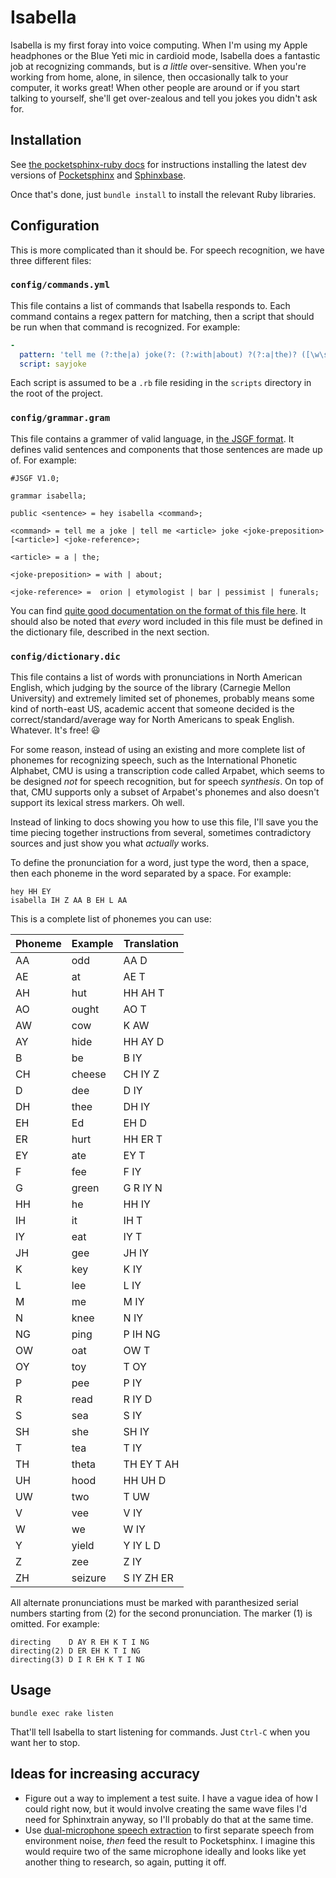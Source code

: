 # Isabella

Isabella is my first foray into voice computing. When I'm using my Apple headphones or the Blue Yeti mic in cardioid mode, Isabella does a fantastic job at recognizing commands, but is *a little* over-sensitive. When you're working from home, alone, in silence, then occasionally talk to your computer, it works great! When other people are around or if you start talking to yourself, she'll get over-zealous and tell you jokes you didn't ask for.

## Installation

See [the pocketsphinx-ruby docs](https://github.com/watsonbox/pocketsphinx-ruby#installation) for instructions installing the latest dev versions of [Pocketsphinx](https://github.com/cmusphinx/pocketsphinx) and [Sphinxbase](https://github.com/cmusphinx/sphinxbase).

Once that's done, just `bundle install` to install the relevant Ruby libraries.

## Configuration

This is more complicated than it should be. For speech recognition, we have three different files:

### `config/commands.yml`

This file contains a list of commands that Isabella responds to. Each command contains a regex pattern for matching, then a script that should be run when that command is recognized. For example:

``` yaml
-
  pattern: 'tell me (?:the|a) joke(?: (?:with|about) ?(?:a|the)? ([\w\s]+))?'
  script: sayjoke
```

Each script is assumed to be a `.rb` file residing in the `scripts` directory in the root of the project.

### `config/grammar.gram`

This file contains a grammer of valid language, in [the JSGF format](http://cmusphinx.sourceforge.net/doc/sphinx4/edu/cmu/sphinx/jsgf/JSGFGrammar.html). It defines valid sentences and components that those sentences are made up of. For example:

```
#JSGF V1.0;

grammar isabella;

public <sentence> = hey isabella <command>;

<command> = tell me a joke | tell me <article> joke <joke-preposition> [<article>] <joke-reference>;

<article> = a | the;

<joke-preposition> = with | about;

<joke-reference> =  orion | etymologist | bar | pessimist | funerals;
```

You can find [quite good documentation on the format of this file here](http://cmusphinx.sourceforge.net/doc/sphinx4/edu/cmu/sphinx/jsgf/JSGFGrammar.html). It should also be noted that *every* word included in this file must be defined in the dictionary file, described in the next section.

### `config/dictionary.dic`

This file contains a list of words with pronunciations in North American English, which judging by the source of the library (Carnegie Mellon University) and extremely limited set of phonemes, probably means some kind of north-east US, academic accent that someone decided is the correct/standard/average way for North Americans to speak English. Whatever. It's free! :smiley:

For some reason, instead of using an existing and more complete list of phonemes for recognizing speech, such as the International Phonetic Alphabet, CMU is using a transcription code called Arpabet, which seems to be designed *not* for speech recognition, but for speech *synthesis*. On top of that, CMU supports only a subset of Arpabet's phonemes and also doesn't support its lexical stress markers. Oh well.

Instead of linking to docs showing you how to use this file, I'll save you the time piecing together instructions from several, sometimes contradictory sources and just show you what *actually* works.

To define the pronunciation for a word, just type the word, then a space, then each phoneme in the word separated by a space. For example:

```
hey HH EY
isabella IH Z AA B EH L AA
```

This is a complete list of phonemes you can use:

| Phoneme | Example | Translation |
| ------- | ------- | ----------- |
| AA      | odd     | AA D        |
| AE      | at      | AE T        |
| AH      | hut     | HH AH T     |
| AO      | ought   | AO T        |
| AW      | cow     | K AW        |
| AY      | hide    | HH AY D     |
| B       | be      | B IY        |
| CH      | cheese  | CH IY Z     |
| D       | dee     | D IY        |
| DH      | thee    | DH IY       |
| EH      | Ed      | EH D        |
| ER      | hurt    | HH ER T     |
| EY      | ate     | EY T        |
| F       | fee     | F IY        |
| G       | green   | G R IY N    |
| HH      | he      | HH IY       |
| IH      | it      | IH T        |
| IY      | eat     | IY T        |
| JH      | gee     | JH IY       |
| K       | key     | K IY        |
| L       | lee     | L IY        |
| M       | me      | M IY        |
| N       | knee    | N IY        |
| NG      | ping    | P IH NG     |
| OW      | oat     | OW T        |
| OY      | toy     | T OY        |
| P       | pee     | P IY        |
| R       | read    | R IY D      |
| S       | sea     | S IY        |
| SH      | she     | SH IY       |
| T       | tea     | T IY        |
| TH      | theta   | TH EY T AH  |
| UH      | hood    | HH UH D     |
| UW      | two     | T UW        |
| V       | vee     | V IY        |
| W       | we      | W IY        |
| Y       | yield   | Y IY L D    |
| Z       | zee     | Z IY        |
| ZH      | seizure | S IY ZH ER  |

All alternate pronunciations must be marked with paranthesized serial numbers starting from (2) for the second pronunciation. The marker (1) is omitted. For example:

```
directing    D AY R EH K T I NG
directing(2) D ER EH K T I NG
directing(3) D I R EH K T I NG
```

## Usage

```
bundle exec rake listen
```

That'll tell Isabella to start listening for commands. Just `Ctrl-C` when you want her to stop.

## Ideas for increasing accuracy

- Figure out a way to implement a test suite. I have a vague idea of how I could right now, but it would involve creating the same wave files I'd need for Sphinxtrain anyway, so I'll probably do that at the same time.
- Use [dual-microphone speech extraction](http://www.dsp.agh.edu.pl/_media/pl:05337185.pdf) to first separate speech from environment noise, *then* feed the result to Pocketsphinx. I imagine this would require two of the same microphone ideally and looks like yet another thing to research, so again, putting it off.
